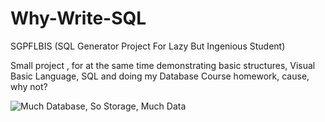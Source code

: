 # Why-Write-SQL
SGPFLBIS (SQL Generator Project For Lazy But Ingenious  Student)

Small project , for at the same time demonstrating basic structures, Visual Basic Language, SQL and doing my Database Course homework, cause, why not?
 
![Much Database, So Storage, Much Data](https://i.imgflip.com/1aulgw.jpg)
